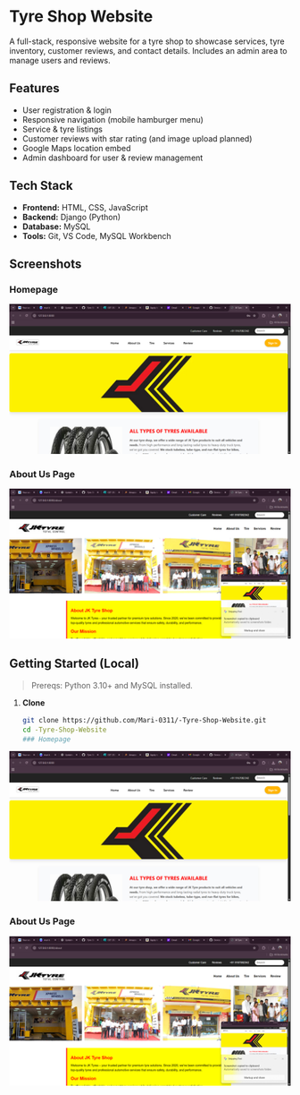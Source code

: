 # Tyre Shop Website

A full-stack, responsive website for a tyre shop to showcase services, tyre inventory, customer reviews, and contact details. Includes an admin area to manage users and reviews.

## Features
- User registration & login
- Responsive navigation (mobile hamburger menu)
- Service & tyre listings
- Customer reviews with star rating (and image upload planned)
- Google Maps location embed
- Admin dashboard for user & review management

## Tech Stack
- **Frontend:** HTML, CSS, JavaScript
- **Backend:** Django (Python)
- **Database:** MySQL
- **Tools:** Git, VS Code, MySQL Workbench

## Screenshots

### Homepage
![Homepage](screenshots/homepage.png)

### About Us Page
![About Us](screenshots/aboutus.png)

## Getting Started (Local)

> Prereqs: Python 3.10+ and MySQL installed.

1. **Clone**
   ```bash
   git clone https://github.com/Mari-0311/-Tyre-Shop-Website.git
   cd -Tyre-Shop-Website
   ### Homepage
<img src="screenshots/homepage.png" width="600">

### About Us Page
<img src="screenshots/aboutus.png" width="600">

